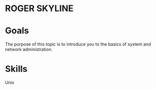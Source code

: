 # ROGER SKYLINE

# Goals
The purpose of this topic is to introduce you to the basics of system and network administration.

# Skills
Unix
